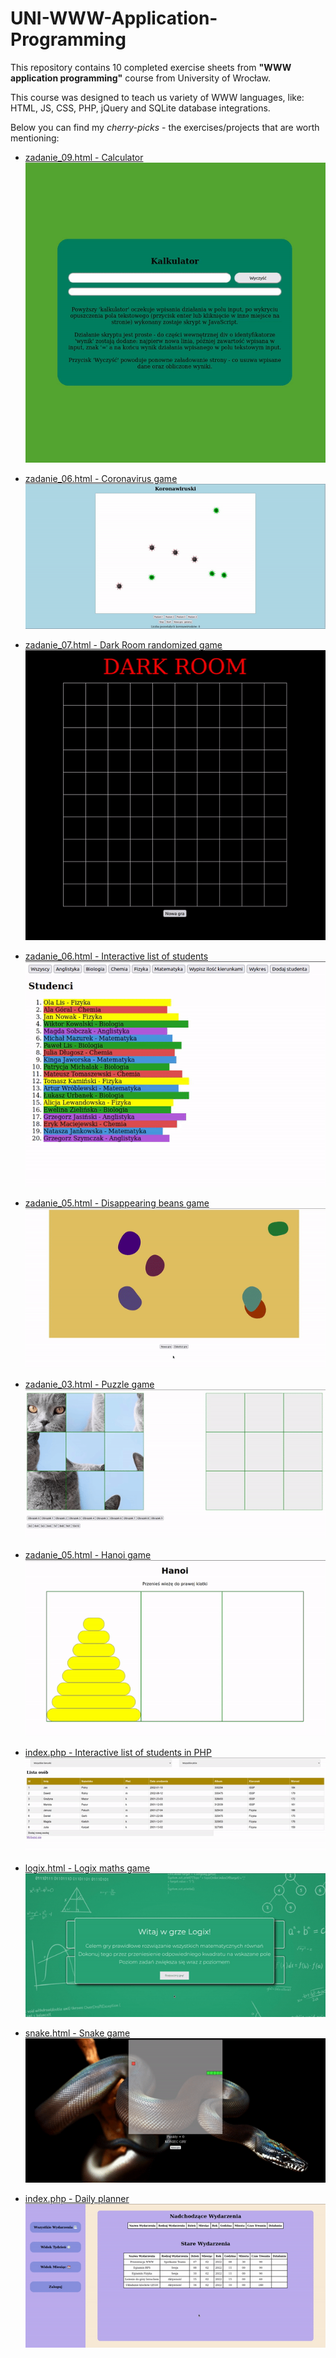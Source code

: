 # UNI-WWW-Application-Programming

This repository contains 10 completed exercise sheets from **"WWW application programming"** course from University of Wrocław.  

This course was designed to teach us variety of WWW languages, like: HTML, JS, CSS, PHP, jQuery and SQLite database integrations.  

Below you can find my _cherry-picks_ - the exercises/projects that are worth mentioning:  
- [zadanie_09.html - Calculator](https://github.com/tTargiel/UNI-WWW-Application-Programming/blob/main/Lista%2002/zadanie_09.html)  
![kalkulator.gif](./_resources/kalkulator.gif)  

- [zadanie_06.html - Coronavirus game](https://github.com/tTargiel/UNI-WWW-Application-Programming/blob/main/Lista%2004/zadanie_06.html)  
![koronawiruski.gif](./_resources/koronawiruski.gif)  

- [zadanie_07.html - Dark Room randomized game](https://github.com/tTargiel/UNI-WWW-Application-Programming/blob/main/Lista%2004/zadanie_06.html)  
![dark_room.gif](./_resources/dark_room.gif)  

- [zadanie_06.html - Interactive list of students](https://github.com/tTargiel/UNI-WWW-Application-Programming/blob/main/Lista%2005/zadanie_06.html)  
![kierunki.gif](./_resources/kierunki.gif)  

- [zadanie_05.html - Disappearing beans game](https://github.com/tTargiel/UNI-WWW-Application-Programming/blob/main/Lista%2006/zadanie_05.html)  
![fasolki.gif](./_resources/fasolki.gif)  

- [zadanie_03.html - Puzzle game](https://github.com/tTargiel/UNI-WWW-Application-Programming/blob/main/Lista%2007/zadanie_03.html)  
![puzzle.gif](./_resources/puzzle.gif)  

- [zadanie_05.html - Hanoi game](https://github.com/tTargiel/UNI-WWW-Application-Programming/blob/main/Lista%2007/zadanie_05.html)  
![hanoi.gif](./_resources/hanoi.gif)  

- [index.php - Interactive list of students in PHP](https://github.com/tTargiel/UNI-WWW-Application-Programming/blob/main/Lista%2009/studenci/index.php)  
![studenci.gif](./_resources/studenci.gif)  

- [logix.html - Logix maths game](https://github.com/tTargiel/UNI-WWW-Application-Programming/blob/main/Lista%2010/logix/logix.html)  
![logix.gif](./_resources/logix.gif)  

- [snake.html - Snake game](https://github.com/tTargiel/UNI-WWW-Application-Programming/blob/main/Lista%2010/snake/snake.html)  
![snake.gif](./_resources/snake.gif)  

- [index.php - Daily planner](https://github.com/tTargiel/UNI-WWW-Application-Programming/blob/main/Lista%2010/terminarz/index.php)  
![terminarz.gif](./_resources/terminarz.gif)  